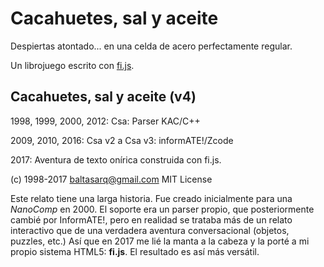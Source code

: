 Cacahuetes, sal y aceite
========================
Despiertas atontado... en una celda de acero perfectamente regular.

Un librojuego escrito con <a href="https://github.com/baltasarq/fi-js">fi.js</a>.

Cacahuetes, sal y aceite (v4)
-----------------------------
 1998, 1999, 2000, 2012: Csa: Parser KAC/C++
 
 2009, 2010, 2016: Csa v2 a Csa v3: informATE!/Zcode
 
 2017: Aventura de texto onírica construida con fi.js.
 
 (c) 1998-2017 baltasarq@gmail.com MIT License
 
 
 Este relato tiene una larga historia.
 Fue creado inicialmente para una *NanoComp* en 2000.
 El soporte era un parser propio, que posteriormente cambié por
 InformATE!, pero en realidad se trataba más de un relato interactivo
 que de una verdadera aventura conversacional (objetos, puzzles, etc.)
 Así que en 2017 me lié la manta a la cabeza y la porté a mi propio
 sistema HTML5: **fi.js**. El resultado es así más versátil.
